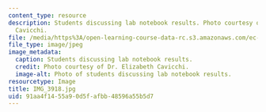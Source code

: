 ```yaml
---
content_type: resource
description: Students discussing lab notebook results. Photo courtesy of Dr. Elizabeth
  Cavicchi.
file: /media/https%3A/open-learning-course-data-rc.s3.amazonaws.com/ec-050-recreate-experiments-from-history-inform-the-future-from-the-past-galileo-january-iap-2010/91aa4f1455a90d5fafbb48596a55b5d7_IMG_3918.jpg
file_type: image/jpeg
image_metadata:
  caption: Students discussing lab notebook results.
  credit: Photo courtesy of Dr. Elizabeth Cavicchi.
  image-alt: Photo of students discussing lab notebook results.
resourcetype: Image
title: IMG_3918.jpg
uid: 91aa4f14-55a9-0d5f-afbb-48596a55b5d7
---
```

